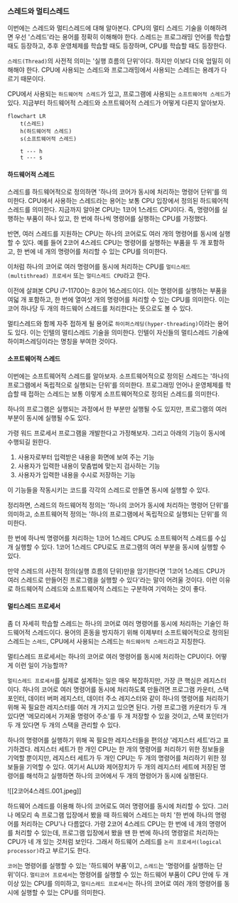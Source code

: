 ### 스레드와 멀티스레드
이번에는 스레드와 멀티스레드에 대해 알아본다. CPU의 멀티 스레드 기술을 이해하려면 우선 '스레드'라는 용어를 정확히 이해해야 한다. 스레드는 프로그래밍 언어를 학습할 때도 등장하고, 추후 운영체제를 학습할 때도 등장하며, CPU를 학습할 때도 등장한다.

`스레드(Thread)`의 사전적 의미는 '실행 흐름의 단위'이다. 하지만 이보다 더욱 엄밀히 이해해야 한다. CPU에 사용되는 스레드와 프로그래밍에서 사용되는 스레드는 용례가 다르기 때문이다.

CPU에서 사용되는 `하드웨어적 스레드`가 있고, 프로그램에 사용되는 `소프트웨어적 스레드`가 있다. 지금부터 하드웨어적 스레드와 소프트웨어적 스레드가 어떻게 다른지 알아보자.

```mermaid
flowchart LR
	t(스레드)
	h(하드웨어적 스레드)
	s(소프트웨어적 스레드)

	t --- h
	t --- s
```

#### 하드웨어적 스레드
스레드를 하드웨어적으로 정의하면 '하나의 코어가 동시에 처리하는 명령어 단위'를 의미한다. CPU에서 사용하는 스레드라는 용어는 보통 CPU 입장에서 정의된 하드웨어적 스레드를 의미한다. 지금까지 알아본 CPU는 1코어 1스레드 CPU이다. 즉, 명령어를 실행하는 부품이 하나 있고, 한 번에 하나씩 명령어를 실행하는 CPU를 가정했다.

반면, 여러 스레드를 지원하는 CPU는 하나의 코어로도 여러 개의 명령어를 동시에 실행할 수 있다. 예를 들어 2코어 4스레드 CPU는 명령어를 실행하는 부품을 두 개 포함하고, 한 번에 네 개의 명령어를 처리할 수 있는 CPU를 의미한다.

이처럼 하나의 코어로 여러 명령어를 동시에 처리하는 CPU를 `멀티스레드(multithread) 프로세서` 또는 `멀티스레드 CPU`라고 한다.

이전에 살펴본 CPU i7-11700는 8코어 16스레드이다. 이는 명령어를 실행하는 부품을 여덟 개 포함하고, 한 번에 열여섯 개의 명령어를 처리할 수 있는 CPU를 의미한다. 이는 코어 하나당 두 개의 하드웨어 스레드를 처리한다는 뜻으로도 볼 수 있다.

멀티스레드와 함께 자주 접하게 될 용어로 `하이퍼스레딩(hyper-threading)`이라는 용어도 있다. 이는 인텔의 멀티스레드 기술을 의미한다. 인텔이 자신들의 멀티스레드 기술에 하이퍼스레딩이라는 명칭을 부여한 것이다.

#### 소프트웨어적 스레드
이번에는 소프트웨어적 스레드를 알아보자. 소프트웨어적으로 정의된 스레드는 '하나의 프로그램에서 독립적으로 실행되는 단위'를 의미한다. 프로그래밍 언어나 운영체제를 학습할 때 접하는 스레드는 보통 이렇게 소프트웨어적으로 정의된 스레드를 의미한다.

하나의 프로그램은 실행되는 과정에서 한 부분만 실행될 수도 있지만, 프로그램의 여러 부분이 동시에 실행될 수도 있다.

가령 워드 프로세서 프로그램을 개발한다고 가정해보자. 그리고 아래의 기능이 동시에 수행되길 원한다.
1. 사용자로부터 입력받은 내용을 화면에 보여 주는 기능
2. 사용자가 입력한 내용이 맞춤법에 맞는지 검사하는 기능
3. 사용자가 입력한 내용을 수시로 저장하는 기능

이 기능들을 작동시키는 코드를 각각의 스레드로 만들면 동시에 실행할 수 있다.

정리하면, 스레드의 하드웨어적 정의는 '하나의 코어가 동시에 처리하는 명령어 단위'를 의미하고, 소프트웨어적 정의는 '하나의 프로그램에서 독립적으로 실행되는 단위'를 의미한다.

한 번에 하나씩 명령어를 처리하는 1코어 1스레드 CPU도 소프트웨어적 스레드를 수십 개 실행할 수 있다. 1코어 1스레드 CPU로도 프로그램의 여러 부분을 동시에 실행할 수 있다.

만약 스레드의 사전적 정의(실행 흐름의 단위)만을 암기한다면 '1코어 1스레드 CPU가 여러 스레드로 만들어진 프로그램을 실행할 수 있다'라는 말이 어려울 것이다. 이런 이유로 하드웨어적 스레드와 소프트웨어적 스레드는 구분하여 기억하는 것이 좋다.

#### 멀티스레드 프로세서
좀 더 자세히 학습할 스레드는 하나의 코어로 여러 명령어를 동시에 처리하는 기술인 하드웨어적 스레드이다. 용어의 혼동을 방지하기 위해 이제부터 소프트웨어적으로 정의된 스레드는 `스레드`, CPU에서 사용되는 스레드는 `하드웨어적 스레드`라고 지칭한다.

멀티스레드 프로세서는 하나의 코어로 여러 명령어를 동시에 처리하는 CPU이다. 어떻게 이런 일이 가능할까?

`멀티스레드 프로세서`를 실제로 설계하는 일은 매우 복잡하지만, 가장 큰 핵심은 레지스터이다. 하나의 코어로 여러 명령어를 동시에 처리하도록 만들려면 프로그램 카운터, 스택 포인터, 데이터 버퍼 레지스터, 데이터 주소 레지스터와 같이 하나의 명령어를 처리하기 위해 꼭 필요한 레지스터를 여러 개 가지고 있으면 된다. 가령 프로그램 카운터가 두 개 있다면 '메모리에서 가져올 명령어 주소'를 두 개 저장할 수 있을 것이고, 스택 포인터가 두 개 있다면 두 개의 스택을 관리할 수 있다.

하나의 명령어를 실행하기 위해 꼭 필요한 레지스터들을 편의상 '레지스터 세트'라고 표기하겠다. 레지스터 세트가 한 개인 CPU는 한 개의 명령어를 처리하기 위한 정보들을 기억할 뿐이지만, 레지스터 세트가 두 개인 CPU는 두 개의 명령어를 처리하기 위한 정보들을 기억할 수 있다. 여기서 ALU와 제어장치가 두 개의 레지스터 세트에 저장된 명령어를 해석하고 실행하면 하나의 코어에서 두 개의 명령어가 동시에 실행된다.

![[‎2코어4스레드.‎001.jpeg]]

하드웨어 스레드를 이용해 하나의 코어로도 여러 명령어를 동시에 처리할 수 있다. 그러나 메모리 속 프로그램 입장에서 봤을 때 하드웨어 스레드는 마치 '한 번에 하나의 명령어를 처리하는 CPU'나 다름없다. 가령 2코어 4스레드 CPU는 한 번에 네 개의 명령어를 처리할 수 있는데, 프로그램 입장에서 봤을 땐 한 번에 하나의 명령얼르 처리하는 CPU가 네 개 있는 것처럼 보인다. 그래서 하드웨어 스레드를 `논리 프로세서(logical processor)`라고 부르기도 한다.

`코어`는 명령어를 실행할 수 있는 '하드웨어 부품'이고, `스레드`는 '명령어를 실행하는 단위'이다. `멀티코어 프로세서`는 명령어를 실행할 수 있는 하드웨어 부품이 CPU 안에 두 개 이상 있는 CPU를 의미하고, `멀티스레드 프로세서`는 하나의 코어로 여러 개의 명령어를 동시에 실행할 수 있는 CPU를 의미한다.